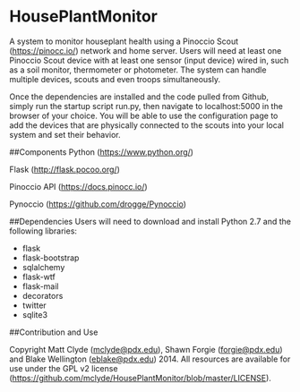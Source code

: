 HousePlantMonitor
=================
A system to monitor houseplant health using a Pinoccio Scout (https://pinocc.io/) network and home server. Users will need at least one Pinoccio Scout device with at least one sensor (input device) wired in, such as a soil monitor, thermometer or photometer. The system can handle multiple devices, scouts and even troops simultaneously.

Once the dependencies are installed and the code pulled from Github, simply run the startup script run.py, then navigate to localhost:5000 in the browser of your choice. You will be able to use the configuration page to add the devices that are physically connected to the scouts into your local system and set their behavior.

##Components
Python (https://www.python.org/)

Flask (http://flask.pocoo.org/)

Pinoccio API (https://docs.pinocc.io/)

Pynoccio (https://github.com/drogge/Pynoccio)

##Dependencies
Users will need to download and install Python 2.7 and the following libraries:
* flask
* flask-bootstrap
* sqlalchemy
* flask-wtf
* flask-mail
* decorators
* twitter
* sqlite3

##Contribution and Use

Copyright Matt Clyde (mclyde@pdx.edu), Shawn Forgie (forgie@pdx.edu) and Blake Wellington (eblake@pdx.edu) 2014. All resources are available for use under the GPL v2 license (https://github.com/mclyde/HousePlantMonitor/blob/master/LICENSE).
